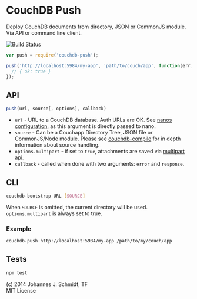 # CouchDB Push
Deploy CouchDB documents from directory, JSON or CommonJS module.
Via API or command line client.

[![Build
Status](https://travis-ci.org/jo/couchdb-push.svg?branch=master)](http://travis-ci.org/jo/couchdb-push)

```js
var push = require('couchdb-push');

push('http://localhost:5984/my-app', 'path/to/couch/app', function(err, resp) {
  // { ok: true }
});
```


## API

```js
push(url, source[, options], callback)
```

* `url` - URL to a CouchDB database. Auth URLs are OK. See [nanos configuration](https://github.com/dscape/nano#configuration), as this argument is
directly passed to nano.
* `source` -  Can be a  Couchapp Directory Tree, JSON file or CommonJS/Node module. Please see [couchdb-compile](https://github.com/jo/couchdb-compile) for in depth information about source handling.
* `options.multipart` - if set to `true`, attachments are saved via [multipart api](http://docs.couchdb.org/en/latest/api/document/common.html#creating-multiple-attachments).
* `callback` - called when done with two arguments: `error` and `response`.


## CLI
```sh
couchdb-bootstrap URL [SOURCE]
```

When `SOURCE` is omitted, the current directory will be used.  
`options.multipart` is always set to true.

### Example

```sh
couchdb-push http://localhost:5984/my-app /path/to/my/couch/app
```

## Tests
```sh
npm test
```

(c) 2014 Johannes J. Schmidt, TF  
MIT License
